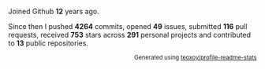 Joined Github **12** years ago.

Since then I pushed **4264** commits, opened **49** issues, submitted **116** pull requests, received **753** stars across **291** personal projects and contributed to **13** public repositories.

<p align="right"><sub>Generated using <a href="https://github.com/marketplace/actions/profile-readme-stats">teoxoy/profile-readme-stats</a></sub></p>
